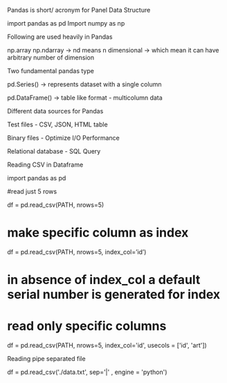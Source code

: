 Pandas is short/ acronym for Panel Data Structure 

import pandas as pd
Import numpy as np


Following are used heavily in Pandas

np.array 
np.ndarray    -> nd means n dimensional -> which mean it can have arbitrary number of                                                                                  dimension 


Two fundamental pandas type

pd.Series()    ->   represents dataset with a single column 

pd.DataFrame()  -> table like format - multicolumn data 


Different data sources for Pandas 

Test files - CSV, JSON, HTML table

Binary files - Optimize I/O Performance 

Relational database - SQL Query 


Reading CSV in Dataframe 

import pandas as pd 

#read just 5 rows 

df = pd.read_csv(PATH, nrows=5)


# make specific column as index

df = pd.read_csv(PATH, nrows=5, index_col=’id’)

# in absence of index_col a default serial number is generated for index 



# read only specific columns 

df = pd.read_csv(PATH, nrows=5, index_col='id', usecols = ['id', 'art'])



Reading pipe separated file 

df = pd.read_csv('./data.txt',  sep='|' , engine = 'python')






